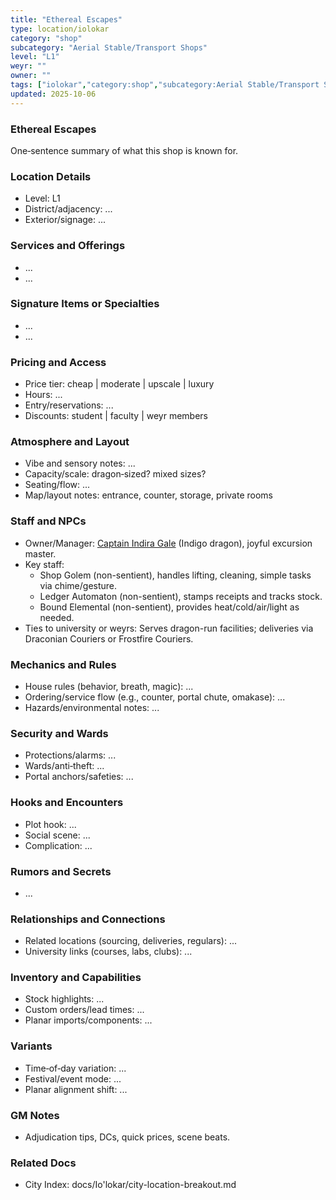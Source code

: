 ```yaml
---
title: "Ethereal Escapes"
type: location/iolokar
category: "shop"
subcategory: "Aerial Stable/Transport Shops"
level: "L1"
weyr: ""
owner: ""
tags: ["iolokar","category:shop","subcategory:Aerial Stable/Transport Shops","level:L1"]
updated: 2025-10-06
---
```

### Ethereal Escapes

One‑sentence summary of what this shop is known for.

### Location Details

- Level: L1
- District/adjacency: ...
- Exterior/signage: ...

### Services and Offerings

- ...
- ...

### Signature Items or Specialties

- ...
- ...

### Pricing and Access

- Price tier: cheap | moderate | upscale | luxury
- Hours: ...
- Entry/reservations: ...
- Discounts: student | faculty | weyr members

### Atmosphere and Layout

- Vibe and sensory notes: ...
- Capacity/scale: dragon‑sized? mixed sizes?
- Seating/flow: ...
- Map/layout notes: entrance, counter, storage, private rooms

### Staff and NPCs

- Owner/Manager: [Captain Indira Gale](../People/captain-indira-gale.md) (Indigo dragon), joyful excursion master.
- Key staff:
  - Shop Golem (non-sentient), handles lifting, cleaning, simple tasks via chime/gesture.
  - Ledger Automaton (non-sentient), stamps receipts and tracks stock.
  - Bound Elemental (non-sentient), provides heat/cold/air/light as needed.
- Ties to university or weyrs: Serves dragon-run facilities; deliveries via Draconian Couriers or Frostfire Couriers.

### Mechanics and Rules

- House rules (behavior, breath, magic): ...
- Ordering/service flow (e.g., counter, portal chute, omakase): ...
- Hazards/environmental notes: ...

### Security and Wards

- Protections/alarms: ...
- Wards/anti‑theft: ...
- Portal anchors/safeties: ...

### Hooks and Encounters

- Plot hook: ...
- Social scene: ...
- Complication: ...

### Rumors and Secrets

- ...

### Relationships and Connections

- Related locations (sourcing, deliveries, regulars): ...
- University links (courses, labs, clubs): ...

### Inventory and Capabilities

- Stock highlights: ...
- Custom orders/lead times: ...
- Planar imports/components: ...

### Variants

- Time‑of‑day variation: ...
- Festival/event mode: ...
- Planar alignment shift: ...

### GM Notes

- Adjudication tips, DCs, quick prices, scene beats.

### Related Docs

- City Index: docs/Io'lokar/city-location-breakout.md
